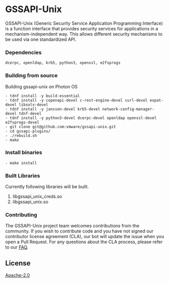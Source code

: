 # GSSAPI-Unix
GSSAPI-Unix (Generic Security Service Application Programming Interface) is a function interface that provides security services for applications in a mechanism-independent way. This allows different security mechanisms to be used via one standardized API.


### Dependencies
    dcerpc, openldap, krb5, python3, openssl, e2fsprogs


### Building from source
Building gssapi-unix on Photon OS

    - tdnf install -y build-essential
    - tdnf install -y copenapi-devel c-rest-engine-devel curl-devel expat-devel libsolv-devel 
    - tdnf install -y jansson-devel krb5-devel network-config-manager-devel tdnf-devel
    - tdnf install -y python3-devel dcerpc-devel openldap openssl-devel e2fsprogs-devel
    - git clone git@github.com:vmware/gssapi-unix.git
    - cd gssapi-plugins/
    - ./rebuild.sh
    - make


### Install binaries
    - make install

### Built Libraries
Currently following libraries will be built.
  1. libgssapi_unix_creds.so
  2. libgssapi_unix.so
 

### Contributing
The GSSAPI-Unix project team welcomes contributions from the community. If you wish to contribute code and you have not signed our contributor license agreement (CLA), our bot will update the issue when you open a Pull Request. For any questions about the CLA process, please refer to our [FAQ](https://cla.vmware.com/faq).


License
----
[Apache-2.0](https://spdx.org/licenses/Apache-2.0.html)



